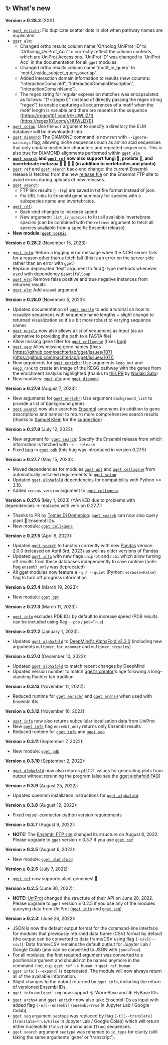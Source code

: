 ## ✨ What's new  
**Version ≥ 0.28.3** (XXX):  
- [`gget enrichr`](./enrichr.md): Fix duplicate scatter dots in plot when pathway names are duplicated
- [`gget elm`](./elm.md):
  - Changed ortho results column name 'Ortholog_UniProt_ID' to 'Ortholog_UniProt_Acc' to correctly reflect the column contents, which are UniProt Accessions. 'UniProt ID' was changed to 'UniProt Acc' in the documentation for all `gget` modules.
  - Changed ortho results column name 'motif_in_query' to 'motif_inside_subject_query_overlap'.
  - Added interaction domain information to results (new columns: "InteractionDomainId", "InteractionDomainDescription", "InteractionDomainName").
  - The regex string for regular expression matches was encapsulated as follows: "(?=(regex))" (instead of directly passing the regex string "regex") to enable capturing all occurrences of a motif when the motif length is variable and there are repeats in the sequence ([https://regex101.com/r/HUWLlZ/1](https://regex101.com/r/HUWLlZ/1)).
- [`gget setup`](./setup.md): Use the `out` argument to specify a directory the ELM database will be downloaded into.
- [`gget diamond`](./diamond.md): The DIAMOND command is now run with `--ignore-warnings` flag, allowing niche sequences such as amino acid sequences that only contain nucleotide characters and repeated sequences. This is also true for DIAMOND alignments performed within [`gget elm`](./elm.md).
- **[`gget search`](./search.md) and [`gget ref`](./ref.md) now also support fungi 🍄, protists 🌝, and invertebrate metazoa 🐝 🐜 🐌 🐙 (in addition to vertebrates and plants)**
- [`gget ref`](./ref.md) and [`gget search`](./search.md) back-end change: the current Ensembl release is fetched from the new [release file](https://ftp.ensembl.org/pub/VERSION) on the Ensembl FTP site to avoid errors during uploads of new releases.
- [`gget search`](./search.md): 
  - FTP link results (`--ftp`) are saved in txt file format instead of json.
  - Fix URL links to Ensembl gene summary for species with a subspecies name and invertebrates.
- [`gget ref`](./ref.md):
  - Back-end changes to increase speed
  - New argument: `list_iv_species` to list all available invertebrate species (can be combined with the `release` argument to fetch all species available from a specific Ensembl release)
- **New module: [`gget cosmic`](./cosmic.md)**

**Version ≥ 0.28.2** (November 15, 2023):  
- [`gget info`](./info.md): Return a logging error message when the NCBI server fails for a reason other than a fetch fail (this is an error on the server side rather than an error with `gget`)
- Replace deprecated 'text' argument to find()-type methods whenever used with dependency `BeautifulSoup`
- [`gget elm`](elm.md): Remove false positive and true negative instances from returned results
- [`gget elm`](elm.md): Add `expand` argument
  
**Version ≥ 0.28.0** (November 5, 2023):  
- Updated documentation of [`gget muscle`](./muscle.md) to add a tutorial on how to visualize sequences with sequence name lengths + slight change to returned visualization so it's a bit more robust to varying sequence names
- [`gget muscle`](./muscle.md) now also allows a list of sequences as input (as an alternative to providing the path to a FASTA file)
- Allow missing gene filter for [`gget cellxgene`](cellxgene.md)  (fixes [bug](https://github.com/pachterlab/gget/issues/110))
- [`gget seq`](./seq.md): Allow missing gene names (fixes [https://github.com/pachterlab/gget/issues/107](https://github.com/pachterlab/gget/issues/107))
- New arguments for [`gget enrichr`](enrichr.md): Use arguments `kegg_out` and `kegg_rank` to create an image of the KEGG pathway with the genes from the enrichment analysis highlighted (thanks to [this PR](https://github.com/pachterlab/gget/pull/106) by [Noriaki Sato](https://github.com/noriakis))  
- New modules: [`gget elm`](elm.md) and [`gget diamond`](diamond.md)  
  
**Version ≥ 0.27.9** (August 7, 2023):  
- New arguments for [`gget enrichr`](enrichr.md): Use argument `background_list` to provide a list of background genes
- [`gget search`](search.md) now also searches [Ensembl](https://ensembl.org/) synonyms (in addition to gene descriptions and names) to return more comprehensive search results (thanks to [Samuel Klein](https://github.com/KleinSamuel) for the [suggestion](https://github.com/pachterlab/gget/issues/90))

**Version ≥ 0.27.8** (July 12, 2023):  
- New argument for [`gget search`](search.md): Specify the Ensembl release from which information is fetched with `-r` `--release`
- Fixed [bug](https://github.com/pachterlab/gget/issues/91) in [`gget pdb`](pdb.md) (this bug was introduced in version 0.27.5)

**Version ≥ 0.27.7** (May 15, 2023):  
- Moved dependencies for modules [`gget gpt`](gpt.md) and [`gget cellxgene`](cellxgene.md) from automatically installed requirements to [`gget setup`](setup.md).  
- Updated [`gget alphafold`](alphafold.md) dependencies for compatibility with Python >= 3.10.  
- Added `census_version` argument to [`gget cellxgene`](cellxgene.md).

**Version ≥ 0.27.6** (May 1, 2023) (YANKED due to problems with dependencies -> replaced with version 0.27.7):  
- Thanks to PR by [Tomás Di Domenico](https://github.com/tdido): [`gget search`](search.md) can now also query plant 🌱 Ensembl IDs.  
- New module: [`gget cellxgene`](cellxgene.md)  

**Version ≥ 0.27.5** (April 6, 2023):  
- Updated [`gget search`](search.md) to function correctly with new [Pandas](https://pypi.org/project/pandas/2.0.0/) version 2.0.0 (released on April 3rd, 2023) as well as older versions of Pandas
- Updated [`gget info`](info.md) with new flags `uniprot` and `ncbi` which allow turning off results from these databases independently to save runtime (note: flag `ensembl_only` was deprecated)
- All gget modules now feature a `-q / --quiet` (Python: `verbose=False`) flag to turn off progress information

**Version ≥ 0.27.4** (March 19, 2023):  
- New module: [`gget gpt`](gpt.md)  

**Version ≥ 0.27.3** (March 11, 2023):  
- [`gget info`](info.md) excludes PDB IDs by default to increase speed (PDB results can be included using flag `--pdb` / `pdb=True`).  

**Version ≥ 0.27.2** (January 1, 2023):    
- Updated [`gget alphafold`](alphafold.md) to [DeepMind's AlphaFold v2.3.0](https://github.com/deepmind/alphafold/releases/tag/v2.3.0) (including new arguments `multimer_for_monomer` and `multimer_recycles`)  

**Version ≥ 0.27.0** (December 10, 2022):  
- Updated [`gget alphafold`](alphafold.md) to match recent changes by DeepMind  
- Updated version number to match [gget's creator](https://github.com/lauraluebbert)'s age following a long-standing Pachter lab tradition  

**Version ≥ 0.3.13** (November 11, 2022):  
- Reduced runtime for [`gget enrichr`](enrichr.md) and [`gget archs4`](archs4.md) when used with Ensembl IDs  

**Version ≥ 0.3.12** (November 10, 2022):  
- [`gget info`](info.md) now also returns subcellular localisation data from UniProt
- New [`gget info`](info.md) flag `ensembl_only` returns only Ensembl results
- Reduced runtime for [`gget info`](info.md) and [`gget seq`](seq.md)

**Version ≥ 0.3.11** (September 7, 2022):  
- New module: [`gget pdb`](pdb.md)  

**Version ≥ 0.3.10** (September 2, 2022):  
- [`gget alphafold`](alphafold.md) now also returns pLDDT values for generating plots from output without rerunning the program (also see the [gget alphafold FAQ](https://github.com/pachterlab/gget/discussions/39))

**Version ≥ 0.3.9** (August 25, 2022):  
- Updated openmm installation instructions for [`gget alphafold`](alphafold.md)  

**Version ≥ 0.3.8** (August 12, 2022):  
- Fixed mysql-connector-python version requirements

**Version ≥ 0.3.7** (August 9, 2022):  
- **NOTE:** The [Ensembl FTP site](http://ftp.ensembl.org/pub/) changed its structure on August 8, 2022. Please upgrade to `gget` version ≥ 0.3.7 if you use [`gget ref`](ref.md)  

**Version ≥ 0.3.5** (August 6, 2022):  
- New module: [`gget alphafold`](alphafold.md)  

**Version ≥ 0.2.6** (July 7, 2022):  
- [`gget ref`](ref.md) now supports plant genomes! 🌱  

**Version ≥ 0.2.5** (June 30, 2022):  
- **NOTE:** [UniProt](https://www.uniprot.org/) changed the structure of their API on June 28, 2022. Please upgrade to `gget` version ≥ 0.2.5 if you use any of the modules querying data from UniProt ([`gget info`](info.md) and [`gget seq`](seq.md)).

**Version ≥ 0.2.3:** (June 26, 2022):  
- JSON is now the default output format for the command-line interface for modules that previously returned data frame (CSV) format by default (the output can be converted to data frame/CSV using flag `[-csv][--csv]`). Data frame/CSV remains the default output for Jupyter Lab / Google Colab (and can be converted to JSON with `json=True`).
- For all modules, the first required argument was converted to a positional argument and should not be named anymore in the command-line, e.g. `gget ref -s human` &rarr; `gget ref human`.
- `gget info`: `[--expand]` is deprecated. The module will now always return all of the available information.
- Slight changes to the output returned by `gget info`, including the return of versioned Ensembl IDs.
- `gget info` and `gget seq` now support 🪱 WormBase and 🪰 FlyBase IDs.
- `gget archs4` and `gget enrichr` now also take Ensembl IDs as input with added flag `[-e][--ensembl]` (`ensembl=True` in Jupyter Lab / Google Colab).
- `gget seq` argument `seqtype` was replaced by flag `[-t][--translate]` (`translate=True/False` in Jupyter Lab / Google Colab) which will return either nucleotide (`False`) or amino acid (`True`) sequences.
- `gget search` argument `seqtype` was renamed to `id_type` for clarity (still taking the same arguments 'gene' or 'transcript').
